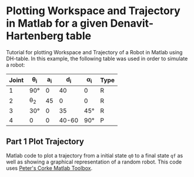 # Plotting Workspace and Trajectory in Matlab for a given Denavit-Hartenberg table

Tutorial for plotting Workspace and Trajectory of a Robot in Matlab using DH-table. 
In this example, the following table was used in order to simulate a robot:

| Joint | θ<sub>i</sub> | a<sub>i</sub> | d<sub>i</sub> | α<sub>i</sub> | Type |
| --- | --- | --- | ---| --- | --- |
| 1 | 90° | 0 | 40 | 0 | R |
| 2 | θ<sub>2</sub> | 45 | 0 | 0 | R |
| 3 | 30° | 0 | 35 | 45° | R | 
| 4 | 0 | 0 | 40-60 | 90° |  P |
## Part 1 Plot Trajectory

Matlab code to plot a trajectory from a initial state `q0` to a final state `qf` as well as showing a graphical representation of a random robot. This code uses [Peter's Corke Matlab Toolbox](https://petercorke.com/toolboxes/robotics-toolbox/).
